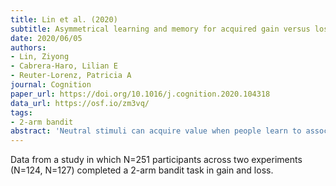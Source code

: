 ```yaml
---
title: Lin et al. (2020)
subtitle: Asymmetrical learning and memory for acquired gain versus loss associations
date: 2020/06/05
authors:
- Lin, Ziyong
- Cabrera-Haro, Lilian E
- Reuter-Lorenz, Patricia A
journal: Cognition
paper_url: https://doi.org/10.1016/j.cognition.2020.104318
data_url: https://osf.io/zm3vq/
tags:
- 2-arm bandit
abstract: 'Neutral stimuli can acquire value when people learn to associate them with positive or negative outcomes (i.e., gain versus loss associations). Acquired value has been shown to affect how gain and loss associated stimuli are attended, remembered, and acted upon. Here we investigate a potential and previously unreported learning asymmetry in the acquisition of gain and loss associations that may have consequences for subsequent cognitive processing. In our first study, we provide meta-analytic evidence that in probabilistic learning tasks that pair neutral stimuli with intermixed win, loss, and no-change outcomes, people learn win-associations better than loss-associations despite the symmetrical task structure and symmetrical outcome probabilities. Then in two empirical studies, we demonstrate that this learning asymmetry is evident when acquiring gain versus loss associations to gray-scale landscape images whether participants earn points or money (Study 2), and whether or not they receive explicit instructions about the outcome contingencies (Study 3). Furthermore, performance on a post-learning source recognition task was also asymmetrical: explicit knowledge of associated outcomes was superior for optimal gain than optimal loss scenes. These findings indicate the acquisition of gain and loss associations need not be equivalent, despite symmetrical outcome probabilities, equivalent numbers of learning trials, and a constant learning criterion. Consequently, learning asymmetries could contribute to valence and optimality differences in subsequent cognitive processing.'
---
```


Data from a study in which N=251 participants across two experiments (N=124, N=127) completed a 2-arm bandit task in gain and loss. 
